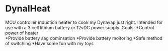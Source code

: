 # DynaIHeat
MCU controller induction heater to cook my Dynavap just right. Intended for use with a 3 cell lithium battery or 12vDC power supply.
Goals:  *Control power of heater  
        *Provide battery sag cominsation
        *Provide battery moitoring
        *Safe method of switching 
        *Have some fun with my toys
        
    
